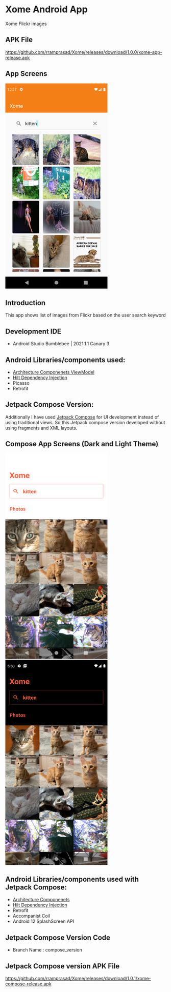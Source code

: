# Xome Android App

Xome Flickr images

## APK File
https://github.com/rramprasad/Xome/releases/download/1.0.0/xome-app-release.apk

## App Screens
<img src="screenshots/screenshot_01.png" width="320" height="640">

## Introduction
This app shows list of images from Flickr based on the user search keyword

## Development IDE
- Android Studio Bumblebee | 2021.1.1 Canary 3

## Android Libraries/components used:
- [Architecture Componenets ViewModel](https://developer.android.com/topic/libraries/architecture/viewmodel)
- [Hilt Dependency Injection](https://developer.android.com/training/dependency-injection/hilt-android)
- Picasso
- Retrofit

## Jetpack Compose Version:
Additionally I have used [Jetpack Compose](https://developer.android.com/jetpack/compose) for UI development instead of using traditional views.
So this Jetpack compose version developed without using fragments and XML layouts.

## Compose App Screens (Dark and Light Theme)
<img src="screenshots/screenshot_compose_01.png" width="320" height="640"><img src="screenshots/screenshot_compose_02.png" width="320" height="640">

## Android Libraries/components used with Jetpack Compose:
- [Architecture Componenets](https://developer.android.com/topic/libraries/architecture/viewmodel)
- [Hilt Dependency Injection](https://developer.android.com/training/dependency-injection/hilt-android)
- Retrofit
- Accompanist Coil
- Android 12 SplashScreen API

## Jetpack Compose Version Code
- Branch Name : compose_version

## Jetpack Compose version APK File
https://github.com/rramprasad/Xome/releases/download/1.0.1/xome-compose-release.apk
